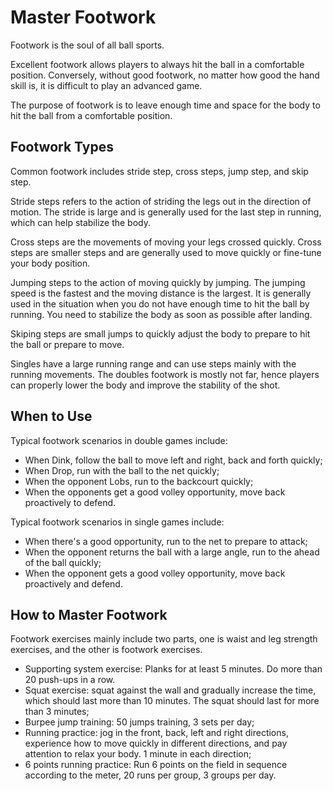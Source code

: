 # Master Footwork

Footwork is the soul of all ball sports. 

Excellent footwork allows players to always hit the ball in a comfortable position. Conversely, without good footwork, no matter how good the hand skill is, it is difficult to play an advanced game.

The purpose of footwork is to leave enough time and space for the body to hit the ball from a comfortable position.

## Footwork Types

Common footwork includes stride step, cross steps, jump step, and skip step.

Stride steps refers to the action of striding the legs out in the direction of motion. The stride is large and is generally used for the last step in running, which can help stabilize the body.

Cross steps are the movements of moving your legs crossed quickly. Cross steps are smaller steps and are generally used to move quickly or fine-tune your body position.

Jumping steps to the action of moving quickly by jumping. The jumping speed is the fastest and the moving distance is the largest. It is generally used in the situation when you do not have enough time to hit the ball by running. You need to stabilize the body as soon as possible after landing.

Skiping steps are small jumps to quickly adjust the body to prepare to hit the ball or prepare to move.

Singles have a large running range and can use steps mainly with the running movements. The doubles footwork is mostly not far, hence players can properly lower the body and improve the stability of the shot.

## When to Use

Typical footwork scenarios in double games include:

* When Dink, follow the ball to move left and right, back and forth quickly;
* When Drop, run with the ball to the net quickly;
* When the opponent Lobs, run to the backcourt quickly;
* When the opponents get a good volley opportunity, move back proactively to defend.

Typical footwork scenarios in single games include:

* When there's a good opportunity, run to the net to prepare to attack;
* When the opponent returns the ball with a large angle, run to the ahead of the ball quickly;
* When the opponent gets a good volley opportunity, move back proactively and defend.

## How to Master Footwork

Footwork exercises mainly include two parts, one is waist and leg strength exercises, and the other is footwork exercises.

* Supporting system exercise: Planks for at least 5 minutes. Do more than 20 push-ups in a row.
* Squat exercise: squat against the wall and gradually increase the time, which should last more than 10 minutes. The squat should last for more than 3 minutes;
* Burpee jump training: 50 jumps training, 3 sets per day;
* Running practice: jog in the front, back, left and right directions, experience how to move quickly in different directions, and pay attention to relax your body. 1 minute in each direction;
* 6 points running practice: Run 6 points on the field in sequence according to the meter, 20 runs per group, 3 groups per day.